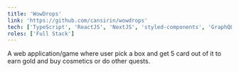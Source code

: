 ```yaml
---
title: 'WowDrops'
link: 'https://github.com/cansirin/wowdrops'
tech: ['TypeScript', 'ReactJS', 'NextJS', 'styled-components', 'GraphQL', 'Apollo']
roles: ['Full Stack']
---
```


A web application/game where user pick a box and get 5 card out of it to earn gold and buy cosmetics or do other quests. 
